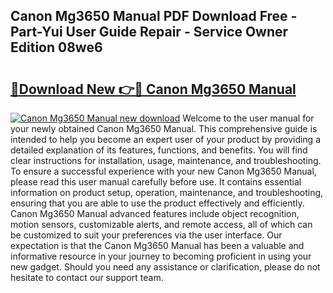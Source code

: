 ## Canon Mg3650 Manual PDF Download Free - Part-Yui User Guide Repair - Service Owner Edition 08we6

# <h2><a href="http://cf21714.oget.top/?id=Canon+Mg3650+Manual">🔗Download New 👉🔴 Canon Mg3650 Manual</a></h2>

[![Canon Mg3650 Manual new download](https://i.imgur.com/5g1atiW.png)](http://cf21714.oget.top/?id=Canon+Mg3650+Manual)
Welcome to the user manual for your newly obtained Canon Mg3650 Manual. This comprehensive guide is intended to help you become an expert user of your product by providing a detailed explanation of its features, functions, and benefits. You will find clear instructions for installation, usage, maintenance, and troubleshooting. To ensure a successful experience with your new Canon Mg3650 Manual, please read this user manual carefully before use. It contains essential information on product setup, operation, maintenance, and troubleshooting, ensuring that you are able to use the product effectively and efficiently. Canon Mg3650 Manual advanced features include object recognition, motion sensors, customizable alerts, and remote access, all of which can be customized to suit your preferences via the user interface. Our expectation is that the Canon Mg3650 Manual has been a valuable and informative resource in your journey to becoming proficient in using your new gadget. Should you need any assistance or clarification, please do not hesitate to contact our support team.

